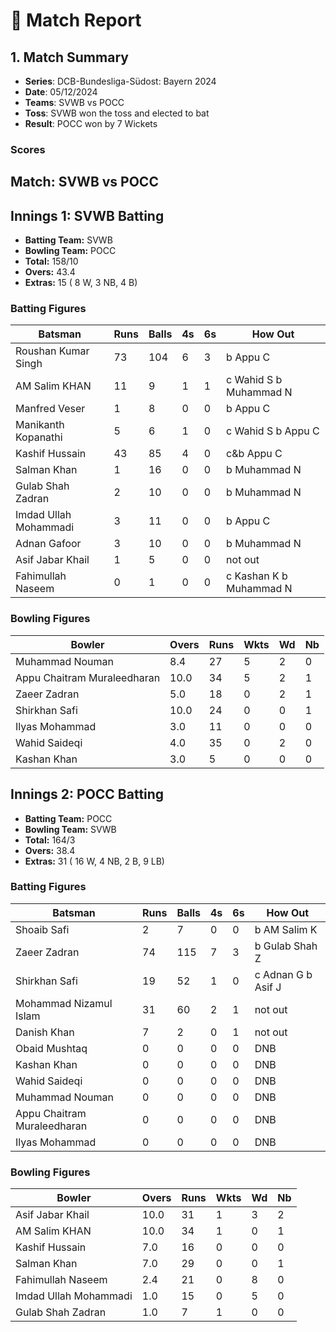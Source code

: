 # 🏏 Match Report

## 1. Match Summary

- **Series**: DCB-Bundesliga-Südost: Bayern 2024  
- **Date**: 05/12/2024  
- **Teams**: SVWB vs POCC  
- **Toss**: SVWB won the toss and elected to bat  
- **Result**: POCC won by 7 Wickets  

### Scores
## Match: SVWB vs POCC

## Innings 1: SVWB Batting

- **Batting Team:** SVWB
- **Bowling Team:** POCC
- **Total:** 158/10
- **Overs:** 43.4
- **Extras:** 15 ( 8 W, 3 NB, 4 B)

### Batting Figures

| Batsman | Runs | Balls | 4s | 6s | How Out |
|---------|------|-------|----|----|---------|
| Roushan Kumar Singh | 73 | 104 | 6 | 3 | b Appu C |
| AM Salim KHAN | 11 | 9 | 1 | 1 | c Wahid S b Muhammad N |
| Manfred Veser | 1 | 8 | 0 | 0 | b Appu C |
| Manikanth Kopanathi | 5 | 6 | 1 | 0 | c Wahid S b Appu C |
| Kashif Hussain | 43 | 85 | 4 | 0 | c&b Appu C |
| Salman Khan | 1 | 16 | 0 | 0 | b Muhammad N |
| Gulab Shah Zadran | 2 | 10 | 0 | 0 | b Muhammad N |
| Imdad Ullah Mohammadi | 3 | 11 | 0 | 0 | b Appu C |
| Adnan Gafoor | 3 | 10 | 0 | 0 | b Muhammad N |
| Asif Jabar Khail | 1 | 5 | 0 | 0 | not out |
| Fahimullah Naseem | 0 | 1 | 0 | 0 | c Kashan K b Muhammad N |

### Bowling Figures

| Bowler | Overs | Runs | Wkts | Wd | Nb |
|--------|-------|------|------|----|----|
| Muhammad Nouman | 8.4 | 27 | 5 | 2 | 0 |
| Appu Chaitram Muraleedharan | 10.0 | 34 | 5 | 2 | 1 |
| Zaeer Zadran | 5.0 | 18 | 0 | 2 | 1 |
| Shirkhan Safi | 10.0 | 24 | 0 | 0 | 1 |
| Ilyas Mohammad | 3.0 | 11 | 0 | 0 | 0 |
| Wahid Saideqi | 4.0 | 35 | 0 | 2 | 0 |
| Kashan Khan | 3.0 | 5 | 0 | 0 | 0 |

## Innings 2: POCC Batting

- **Batting Team:** POCC
- **Bowling Team:** SVWB
- **Total:** 164/3
- **Overs:** 38.4
- **Extras:** 31 ( 16 W, 4 NB, 2 B, 9 LB)

### Batting Figures

| Batsman | Runs | Balls | 4s | 6s | How Out |
|---------|------|-------|----|----|---------|
| Shoaib Safi | 2 | 7 | 0 | 0 | b AM Salim K |
| Zaeer Zadran | 74 | 115 | 7 | 3 | b Gulab Shah Z |
| Shirkhan Safi | 19 | 52 | 1 | 0 | c Adnan G b Asif J |
| Mohammad Nizamul Islam | 31 | 60 | 2 | 1 | not out |
| Danish Khan | 7 | 2 | 0 | 1 | not out |
| Obaid Mushtaq | 0 | 0 | 0 | 0 | DNB |
| Kashan Khan | 0 | 0 | 0 | 0 | DNB |
| Wahid Saideqi | 0 | 0 | 0 | 0 | DNB |
| Muhammad Nouman | 0 | 0 | 0 | 0 | DNB |
| Appu Chaitram Muraleedharan | 0 | 0 | 0 | 0 | DNB |
| Ilyas Mohammad | 0 | 0 | 0 | 0 | DNB |

### Bowling Figures

| Bowler | Overs | Runs | Wkts | Wd | Nb |
|--------|-------|------|------|----|----|
| Asif Jabar Khail | 10.0 | 31 | 1 | 3 | 2 |
| AM Salim KHAN | 10.0 | 34 | 1 | 0 | 1 |
| Kashif Hussain | 7.0 | 16 | 0 | 0 | 0 |
| Salman Khan | 7.0 | 29 | 0 | 0 | 1 |
| Fahimullah Naseem | 2.4 | 21 | 0 | 8 | 0 |
| Imdad Ullah Mohammadi | 1.0 | 15 | 0 | 5 | 0 |
| Gulab Shah Zadran | 1.0 | 7 | 1 | 0 | 0 |
